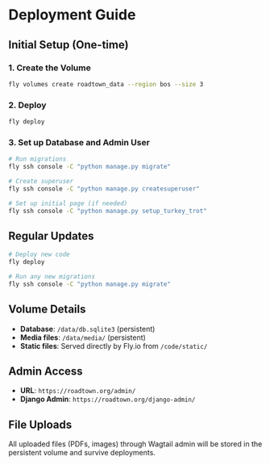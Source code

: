 # Deployment Guide

## Initial Setup (One-time)

### 1. Create the Volume
```bash
fly volumes create roadtown_data --region bos --size 3
```

### 2. Deploy
```bash
fly deploy
```

### 3. Set up Database and Admin User
```bash
# Run migrations
fly ssh console -C "python manage.py migrate"

# Create superuser
fly ssh console -C "python manage.py createsuperuser"

# Set up initial page (if needed)
fly ssh console -C "python manage.py setup_turkey_trot"
```

## Regular Updates

```bash
# Deploy new code
fly deploy

# Run any new migrations
fly ssh console -C "python manage.py migrate"
```

## Volume Details

- **Database**: `/data/db.sqlite3` (persistent)
- **Media files**: `/data/media/` (persistent) 
- **Static files**: Served directly by Fly.io from `/code/static/`

## Admin Access

- **URL**: `https://roadtown.org/admin/`
- **Django Admin**: `https://roadtown.org/django-admin/`

## File Uploads

All uploaded files (PDFs, images) through Wagtail admin will be stored in the persistent volume and survive deployments.